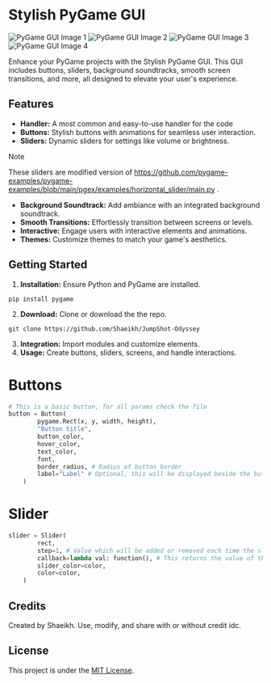 # Stylish PyGame GUI

![PyGame GUI Image 1](https://github.com/Shaeikh/JumpShot-Odyssey/assets/51645154/a0690710-6199-4d0a-a961-3b2f1cfff5c4)
![PyGame GUI Image 2](https://github.com/Shaeikh/JumpShot-Odyssey/assets/51645154/1e74cab0-5e63-4b03-b77f-928d230a9a32)
![PyGame GUI Image 3](https://github.com/Shaeikh/JumpShot-Odyssey/assets/51645154/975faf8e-31d5-47ee-8ceb-14724cc87fd1)
![PyGame GUI Image 4](https://github.com/Shaeikh/JumpShot-Odyssey/assets/51645154/20fe6ae4-93ba-48b1-9fa0-c8b6da4c21fc)




Enhance your PyGame projects with the Stylish PyGame GUI. This GUI includes buttons, sliders, background soundtracks, smooth screen transitions, and more, all designed to elevate your user's experience.

## Features

- **Handler:** A most common and easy-to-use handler for the code
- **Buttons:** Stylish buttons with animations for seamless user interaction.
- **Sliders:** Dynamic sliders for settings like volume or brightness.
> [!NOTE]
> These sliders are modified version of https://github.com/pygame-examples/pygame-examples/blob/main/pgex/examples/horizontal_slider/main.py .

- **Background Soundtrack:** Add ambiance with an integrated background soundtrack.
- **Smooth Transitions:** Effortlessly transition between screens or levels.
- **Interactive:** Engage users with interactive elements and animations.
- **Themes:** Customize themes to match your game's aesthetics.

## Getting Started

1. **Installation:** Ensure Python and PyGame are installed.
```shell
pip install pygame
```
2. **Download:** Clone or download the the repo.
```shell
git clone https://github.com/Shaeikh/JumpShot-Odyssey
```
3. **Integration:** Import modules and customize elements.
4. **Usage:** Create buttons, sliders, screens, and handle interactions.

# Buttons
```py
# This is a basic button, for all params check the file
button = Button(
        pygame.Rect(x, y, width, height),
        "Button title",
        button_color,
        hover_color,
        text_color,
        font,
        border_radius, # Radius of button border 
        label="Label" # Optional, this will be displayed beside the button
    )
```

# Slider
```py
slider = Slider(
        rect,
        step=1, # Value which will be added or removed each time the slider is moved
        callback=lambda val: function(), # This returns the value of the slider 
        slider_color=color,
        color=color,
    )
```

## Credits
Created by Shaeikh. Use, modify, and share with or without credit idc.

## License
This project is under the [MIT License](https://github.com/Shaeikh/JumpShot-Odyssey/blob/main/LICENSE).
